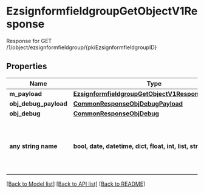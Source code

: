 # EzsignformfieldgroupGetObjectV1Response

Response for GET /1/object/ezsignformfieldgroup/{pkiEzsignformfieldgroupID}

## Properties
Name | Type | Description | Notes
------------ | ------------- | ------------- | -------------
**m_payload** | [**EzsignformfieldgroupGetObjectV1ResponseMPayload**](EzsignformfieldgroupGetObjectV1ResponseMPayload.md) |  | 
**obj_debug_payload** | [**CommonResponseObjDebugPayload**](CommonResponseObjDebugPayload.md) |  | [optional] 
**obj_debug** | [**CommonResponseObjDebug**](CommonResponseObjDebug.md) |  | [optional] 
**any string name** | **bool, date, datetime, dict, float, int, list, str, none_type** | any string name can be used but the value must be the correct type | [optional]

[[Back to Model list]](../README.md#documentation-for-models) [[Back to API list]](../README.md#documentation-for-api-endpoints) [[Back to README]](../README.md)


